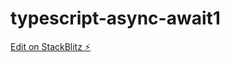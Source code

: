 # typescript-async-await1

[Edit on StackBlitz ⚡️](https://stackblitz.com/edit/typescript-async-await1)